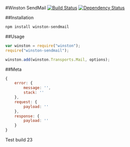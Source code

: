 #Winston SendMail [![Build Status](https://travis-ci.org/e2tox/winston-sendmail.png)](https://travis-ci.org/e2tox/winston-sendmail) [![Dependency Status](https://gemnasium.com/e2tox/winston-sendmail.png)](https://gemnasium.com/e2tox/winston-sendmail)

##Installation

```bash
npm install winston-sendmail
```

##Usage

```javascript
var winston = require("winston");
require("winston-sendmail");

winston.add(winston.Transports.Mail, options);
```

##Meta
```javascript
{
    error: {
        message: '',
        stack: ''
    },
    request: {
        payload: ''
    },
    response: {
        payload: ''
    }
}
```

Test build 23
